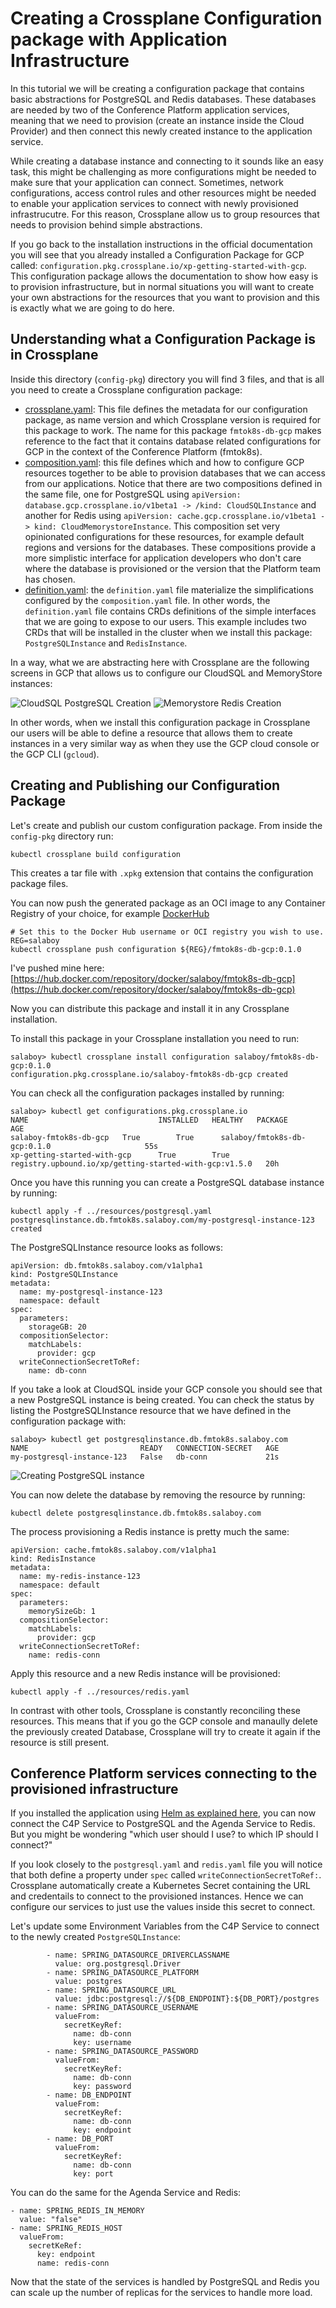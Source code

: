 # Creating a Crossplane Configuration package with Application Infrastructure

In this tutorial we will be creating a configuration package that contains basic abstractions for PostgreSQL and Redis databases. These databases are needed by two of the Conference Platform application services, meaning that we need to provision (create an instance inside the Cloud Provider) and then connect this newly created instance to the application service. 

While creating a database instance and connecting to it sounds like an easy task, this might be challenging as more configurations might be needed to make sure that your application can connect. Sometimes, network configurations, access control rules and other resources might be needed to enable your application services to connect with newly provisioned infrastrucutre. For this reason, Crossplane allow us to group resources that needs to provision behind simple abstractions. 

If you go back to the installation instructions in the official documentation you will see that you already installed a Configuration Package for GCP called: `configuration.pkg.crossplane.io/xp-getting-started-with-gcp`. This configuration package allows the documentation to show how easy is to provision infrastructure, but in normal situations you will want to create your own abstractions for the resources that you want to provision and this is exactly what we are going to do here. 



## Understanding what a Configuration Package is in Crossplane


Inside this directory (`config-pkg`) directory you will find 3 files, and that is all you need to create a Crossplane configuration package: 
- [crossplane.yaml](crossplane.yaml): This file defines the metadata for our configuration package, as name version and which Crossplane version is required for this package to work. The name for this package `fmtok8s-db-gcp` makes reference to the fact that it contains database related configurations for GCP in the context of the Conference Platform (fmtok8s).
- [composition.yaml](composition.yaml): this file defines which and how to configure GCP resources together to be able to provision databases that we can access from our applications. Notice that there are two compositions defined in the same file, one for PostgreSQL using `apiVersion: database.gcp.crossplane.io/v1beta1 -> /kind: CloudSQLInstance` and another for Redis using `apiVersion: cache.gcp.crossplane.io/v1beta1 -> kind: CloudMemorystoreInstance`. This composition set very opinionated configurations for these resources, for example default regions and versions for the databases. These compositions provide a more simplistic interface for application developers who don't care where the database is provisioned or the version that the Platform team has chosen. 
- [definition.yaml](definition.yaml): the `definition.yaml` file materialize the simplifications configured by the `composition.yaml` file. In other words, the `definition.yaml` file contains CRDs definitions of the simple interfaces that we are going to expose to our users. This example includes two CRDs that will be installed in the cluster when we install this package: `PostgreSQLInstance` and `RedisInstance`.


In a way, what we are abstracting here with Crossplane are the following screens in GCP that allows us to configure our CloudSQL and MemoryStore instances: 

![CloudSQL PostgreSQL Creation](gcp-cloudsql-postgresql-creation.png)
![Memorystore Redis Creation](gcp-memorystore-redis-creation.png)

In other words, when we install this configuration package in Crossplane our users will be able to define a resource that allows them to create instances in a very similar way as when they use the GCP cloud console or the GCP CLI (`gcloud`). 

## Creating and Publishing our Configuration Package

Let's create and publish our custom configuration package. From inside the `config-pkg` directory run:

```
kubectl crossplane build configuration
```

This creates a tar file with `.xpkg` extension that contains the configuration package files. 

You can now push the generated package as an OCI image to any Container Registry of your choice, for example [DockerHub](hub.docker.com)

```
# Set this to the Docker Hub username or OCI registry you wish to use.
REG=salaboy
kubectl crossplane push configuration ${REG}/fmtok8s-db-gcp:0.1.0
```

I've pushed mine here: [https://hub.docker.com/repository/docker/salaboy/fmtok8s-db-gcp](https://hub.docker.com/repository/docker/salaboy/fmtok8s-db-gcp)

Now you can distribute this package and install it in any Crossplane installation. 

To install this package in your Crossplane installation you need to run: 

```
salaboy> kubectl crossplane install configuration salaboy/fmtok8s-db-gcp:0.1.0
configuration.pkg.crossplane.io/salaboy-fmtok8s-db-gcp created
```

You can check all the configuration packages installed by running: 

```
salaboy> kubectl get configurations.pkg.crossplane.io 
NAME                             INSTALLED   HEALTHY   PACKAGE                                                  AGE
salaboy-fmtok8s-db-gcp   True        True      salaboy/fmtok8s-db-gcp:0.1.0                     55s
xp-getting-started-with-gcp      True        True      registry.upbound.io/xp/getting-started-with-gcp:v1.5.0   20h
```

Once you have this running you can create a PostgreSQL database instance by running:

```
kubectl apply -f ../resources/postgresql.yaml
postgresqlinstance.db.fmtok8s.salaboy.com/my-postgresql-instance-123 created
```

The PostgreSQLInstance resource looks as follows: 

```
apiVersion: db.fmtok8s.salaboy.com/v1alpha1
kind: PostgreSQLInstance
metadata:
  name: my-postgresql-instance-123
  namespace: default
spec:
  parameters:
    storageGB: 20
  compositionSelector:
    matchLabels:
      provider: gcp
  writeConnectionSecretToRef:
    name: db-conn
```


If you take a look at CloudSQL inside your GCP console you should see that a new PostgreSQL instance is being created. You can check the status by listing the PostgreSQLInstance resource that we have defined in the configuration package with: 

```
salaboy> kubectl get postgresqlinstance.db.fmtok8s.salaboy.com
NAME                         READY   CONNECTION-SECRET   AGE
my-postgresql-instance-123   False   db-conn             21s
```

![Creating PostgreSQL instance](gcp-cloudsql-postgresql-creating.png)

You can now delete the database by removing the resource by running: 
```
kubectl delete postgresqlinstance.db.fmtok8s.salaboy.com
```

The process provisioning a Redis instance is pretty much the same: 

```
apiVersion: cache.fmtok8s.salaboy.com/v1alpha1
kind: RedisInstance
metadata:
  name: my-redis-instance-123
  namespace: default
spec:
  parameters:
    memorySizeGb: 1
  compositionSelector:
    matchLabels:
      provider: gcp
  writeConnectionSecretToRef:
    name: redis-conn
```

Apply this resource and a new Redis instance will be provisioned: 

```
kubectl apply -f ../resources/redis.yaml
```

In contrast with other tools, Crossplane is constantly reconciling these resources. This means that if you go the GCP console and manaully delete the previously created Database, Crossplane will try to create it again if the resource is still present. 

## Conference Platform services connecting to the provisioned infrastructure

If you installed the application using [Helm as explained here](../helm/README.md), you can now connect the C4P Service to PostgreSQL and the Agenda Service to Redis. But you might be wondering "which user should I use? to which IP should I connect?"

If you look closely to the `postgresql.yaml` and `redis.yaml` file you will notice that both define a property under `spec` called `writeConnectionSecretToRef:`. Crossplane automatically create a Kubernetes Secret containing the URL and credentails to connect to the provisioned instances. Hence we can configure our services to just use the values inside this secret to connect. 

Let's update some Environment Variables from the C4P Service to connect to the newly created `PostgreSQLInstance`:


```
        - name: SPRING_DATASOURCE_DRIVERCLASSNAME
          value: org.postgresql.Driver 
        - name: SPRING_DATASOURCE_PLATFORM
          value: postgres
        - name: SPRING_DATASOURCE_URL
          value: jdbc:postgresql://${DB_ENDPOINT}:${DB_PORT}/postgres
        - name: SPRING_DATASOURCE_USERNAME
          valueFrom:
            secretKeyRef:
              name: db-conn
              key: username
        - name: SPRING_DATASOURCE_PASSWORD
          valueFrom:
            secretKeyRef:
              name: db-conn
              key: password
        - name: DB_ENDPOINT
          valueFrom:
            secretKeyRef:
              name: db-conn
              key: endpoint
        - name: DB_PORT
          valueFrom:
            secretKeyRef:
              name: db-conn
              key: port
```

You can do the same for the Agenda Service and Redis: 

```
- name: SPRING_REDIS_IN_MEMORY
  value: "false"
- name: SPRING_REDIS_HOST
  valueFrom: 
    secretKeRef:
      key: endpoint
      name: redis-conn
```


Now that the state of the services is handled by PostgreSQL and Redis you can scale up the number of replicas for the services to handle more load. 